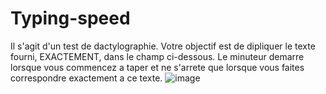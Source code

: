 # Typing-speed
Il s'agit d'un test de dactylographie. Votre objectif est de dipliquer le texte fourni, EXACTEMENT, dans le champ ci-dessous. Le minuteur demarre lorsque vous commencez a taper et ne s'arrete que lorsque vous faites correspondre exactement a ce texte.
![image](https://user-images.githubusercontent.com/45874875/105700446-27158c00-5f09-11eb-84ed-cc7c932aab7c.png)


